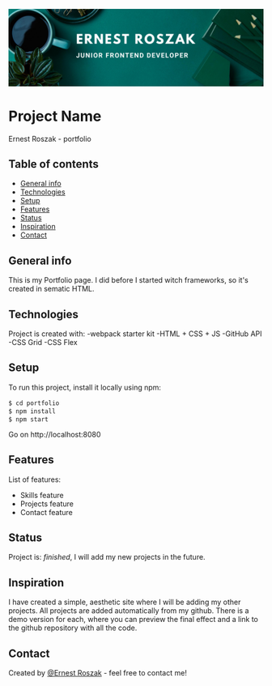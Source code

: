 ![Example screenshot](./src/assets/bannerReadMe.png)

# Project Name

Ernest Roszak - portfolio

## Table of contents

- [General info](#general-info)
- [Technologies](#technologies)
- [Setup](#setup)
- [Features](#features)
- [Status](#status)
- [Inspiration](#inspiration)
- [Contact](#contact)

## General info

This is my Portfolio page. I did before I started witch frameworks, so it's created in sematic HTML.

## Technologies

Project is created with:
-webpack starter kit
-HTML + CSS + JS
-GitHub API
-CSS Grid
-CSS Flex

## Setup

To run this project, install it locally using npm:

```
$ cd portfolio
$ npm install
$ npm start
```

Go on http://localhost:8080

## Features

List of features:

- Skills feature
- Projects feature
- Contact feature

## Status

Project is: _finished_, I will add my new projects in the future.

## Inspiration

I have created a simple, aesthetic site where I will be adding my other projects. All projects are added automatically from my github. There is a demo version for each, where you can preview the final effect and a link to the github repository with all the code.

## Contact

Created by [@Ernest Roszak](https://ernest-roszak.github.io/) - feel free to contact me!
